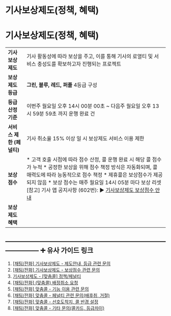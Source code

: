 # 기사보상제도(정책, 혜택)

**기사보상제도(정책, 혜택)**
==================

|  |  |
| --- | --- |
| **기사보상제도** | 기사 활동성에 따라 보상을 주고, 이를 통해 기사의 로열티 및 서비스 충성도를 확보하고자 진행되는 프로젝트 |
| **보상제도 등급** | **그린, 블루, 레드, 퍼플** 4등급 구성   |  |  | | --- | --- | | 등급별 점수 | 그린 : 0점, 블루 : 10점. 레드 : 1000점, 퍼플 : 1500점 | | 점수부여 방식 | ``` ※ 신규 가입 후 첫 활성화 시 1,000점 지급    ㄴ 받으시는 시점에 따라 최소 7일 ~ 최대 14일 [레드 등급] 유지 [참고] 관련 아지트 바로가기 ```  * 피크타임 외 점수 10점은 동일하게 유지 * 휴일, 우천 등의 시장 상황에 따라 추가 가산될 수 있음 * VIP서비스의 경우 피크타임 내 200점 부여   [참고1] 기사 앱 공지사항(808번): ▶ [기사 보상제 점수가 "이해하기 쉽게, 달성하기 쉽게" 개편됩니다.(2022.7.11)](https://wheel-admin.kakaosecure.net/notices/808)  [참고2] 아지트 바로가기 : ▶ [피크타임 변경 (2022.9.19)](https://ext.agit.in/g/300016075/wall/364304344)   |  |  |  | | --- | --- | --- | |  | 피크 가산 시간 조정 | 지역 피크 가산 조정(부산/울산/경남) | | As-is | 21:00~00:59 피크 가산 | 100점 | | To-be | 21:00~01:30 피크 가산 | 150점 |   ★ 기사 앱에 공지하지 않은 내용으로 상세 문의 시, 정확한 시간대 안내 지양     ('시장 상황에 따라 점수는 추가 가산될 수 있음, 시간대도 변경될 수 있음' 안내) | | [기사 앱] 표기 |  | |
| **등급 산정 기준** | 이번주 월요일 오후 14시 00분 00초 ~ 다음주 월요일 오후 13시 59분 59초 까지 운행 완료 건 |
| **서비스 제한 (페널티)** | 기사 취소율 15% 이상 일 시 보상제도 서비스 이용 제한   |  |  | | --- | --- | | [기사 앱] 취소율 확인 |  | |
| **보상점수** | * 고객 호출 시점에 따라 점수 산정, 콜 운행 완료 시 해당 콜 점수가 누적 * 공정한 보상을 위해 점수 책정 방식은 자동화되며, 콜 매력도에 따라 능동적으로 점수 책정 * 제휴콜은 보상점수가 제공되지 않음 * 보상 점수는 매주 월요일 14시 05분 마다 보상 리셋   [참고] 기사 앱 공지사항 (602번): ▶ [기사보상제도 보상점수 안내](https://wheel-admin.kakaosecure.net/notices/602) |
| **보상제도 혜택** | |  |  |  |  | | --- | --- | --- | --- | | 구분 | 등급 | 혜택내용 | 기사 앱 | | **프로단독배정권 지급** | 레드 퍼플 | - 다른 대리 기사님들보다 먼저 콜을 배정받을 수 있는 이용권  - 레드 1장, 퍼플 2장 지급 |  | |  | 레드 퍼플 | - 선호하는 결제수단, 도착지를 선택, 설정해 둔 지역의 콜을 우선적으로 배정받을 수 있음   ``` [참고] 관련링크 : ▶ 맞춤콜 정책 ``` | | **함께 이동하기** | 블루 레드 퍼플 | - 내 주변 반경 다른 기사님들과 소통 기능   ``` [참고] 관련링크 : ▶ 앱화면 ``` | | **콜 수요 지도** | 블루 레드 퍼플 | - 현재부터 30분, 60분 후까지의 콜 수요를 예측 가능   ``` [참고] 관련링크 : ▶ 앱화면 ``` | | **예약 알림 설정** | 블루 레드 퍼플 | - 예약콜에 대한 정보화 알림 설정  - [기사 앱] 경로 : 기사 앱 [메뉴] - [예약콜 알림 설정] | | **건당 보험료 무료** | 그린 블루 레드 퍼플 | - 제휴콜 보험료 지원 제외 | |

**―****―****―****―****―****―****―****―****―****―****―****―****―****―****―****―****―****―****―****―****―****―****―****―****―****―****―****―****―** **➕ 유사 가이드 링크**
-----------------------------------------------------------------------------------------------------------------------------------------------------------------

1. [[채팅/전화] 기사보상제도 - 제도안내, 등급 관련 문의](https://kakaomobilitysupport.zendesk.com/hc/ko/articles/37561583885593)
2. [[채팅/전화] 기사보상제도 - 보상점수 관련 문의](https://kakaomobilitysupport.zendesk.com/hc/ko/articles/37561694581913)
3. [기사보상제도 - [맞춤콜] 정책/페널티](https://kakaomobilitysupport.zendesk.com/hc/ko/articles/30948797185817)
4. [[채팅/전화] (맞춤콜) 배정취소 요청](https://kakaomobilitysupport.zendesk.com/hc/ko/articles/30488857740697)
5. [[채팅/전화] 맞춤콜 - 기능 이용 관련 문의](https://kakaomobilitysupport.zendesk.com/hc/ko/articles/37574066962073)
6. [[채팅/전화] 맞춤콜 - 페널티 관련 문의(배후취, 거절)](https://kakaomobilitysupport.zendesk.com/hc/ko/articles/37574454767385)
7. [[채팅/전화] 맞춤콜 - 선호도착지, 콜 반경 설정](https://kakaomobilitysupport.zendesk.com/hc/ko/articles/37577054203673)
8. [[채팅/전화] 맞춤콜 - 기타 문의(콜카드, 등급차이)](https://kakaomobilitysupport.zendesk.com/hc/ko/articles/37563016571417)
